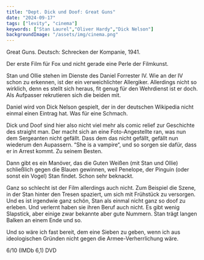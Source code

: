 ```yaml
---
title: "Dept. Dick und Doof: Great Guns"
date: "2024-09-17"
tags: ["levity", "cinema"]
keywords: ["Stan Laurel","Oliver Hardy","Dick Nelson"]
backgroundImage: "/assets/img/cinema.png"
---
```

Great Guns. Deutsch: Schrecken der Kompanie, 1941. 

Der erste Film für Fox und nicht gerade eine Perle der Filmkunst.

Stan und Ollie stehen im Dienste des Daniel Forrester IV. Wie an der IV schon zu erkennen, ist der ein verweichlichter Allergiker. Allerdings nicht so wirklich, denn es stellt sich heraus, fit genug für den Wehrdienst ist er doch. Als Aufpasser rekrutieren sich die beiden mit. 

Daniel wird von Dick Nelson gespielt, der in der deutschen Wikipedia nicht einmal einen Eintrag hat. Was für eine Schmach.

Dick und Doof sind hier also nicht viel mehr als comic relief zur Geschichte des straight man. Der macht sich an eine Foto-Angestellte ran, was nun dem Sergeanten nicht gefällt. Dass dem das nicht gefällt, gefällt nun wiederum den Aupassern. “She is a vampire“, und so sorgen sie dafür, dass er in Arrest kommt. Zu seinem Besten.

Dann gibt es ein Manöver, das die Guten Weißen (mit Stan und Ollie) schließlich gegen die Blauen gewinnen, weil Penelope, der Pinguin (oder sonst ein Vogel) Stan findet. Schon sehr beknackt.

Ganz so schlecht ist der Film allerdings auch nicht. Zum Beispiel die Szene, in der Stan hinter den Tresen spaziert, um sich mit Frühstück zu versorgen. Und es ist irgendwie ganz schön, Stan als einmal nicht ganz so doof zu erleben. Und verlernt haben sie ihren Beruf auch nicht. Es gibt wenig Slapstick, aber einige zwar bekannte aber gute Nummern. Stan trägt langen Balken an einem Ende und so.

Und so wäre ich fast bereit, dem eine Sieben zu geben, wenn ich aus ideologischen Gründen nicht gegen die Armee-Verherrlichung wäre.

6/10 (IMDb 6,1) DVD